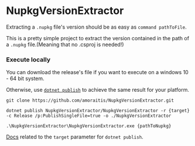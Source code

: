# NupkgVersionExtractor

Extracting a `.nupkg` file's version should be as easy as `command pathToFile`.

This is a pretty simple project to extract the version contained in the path of a `.nupkg` file.(Meaning that no .csproj is needed!)

### Execute locally

You can download the release's file if you want to execute on a windows 10 - 64 bit system.

Otherwise, use [`dotnet publish`](https://docs.microsoft.com/en-us/dotnet/core/tools/dotnet-publish) to achieve the same result for your platform.

```
git clone https://github.com/amoraitis/NupkgVersionExtractor.git

dotnet publish NupkgVersionExtractor/NupkgVersionExtractor -r {target} -c Release /p:PublishSingleFile=true -o ./NupkgVersionExtractor

.\NupkgVersionExtractor\NupkgVersionExtractor.exe {pathToNupkg}
```

[Docs](https://docs.microsoft.com/en-us/dotnet/core/deploying/) related to the `target` parameter for `dotnet publish`.
